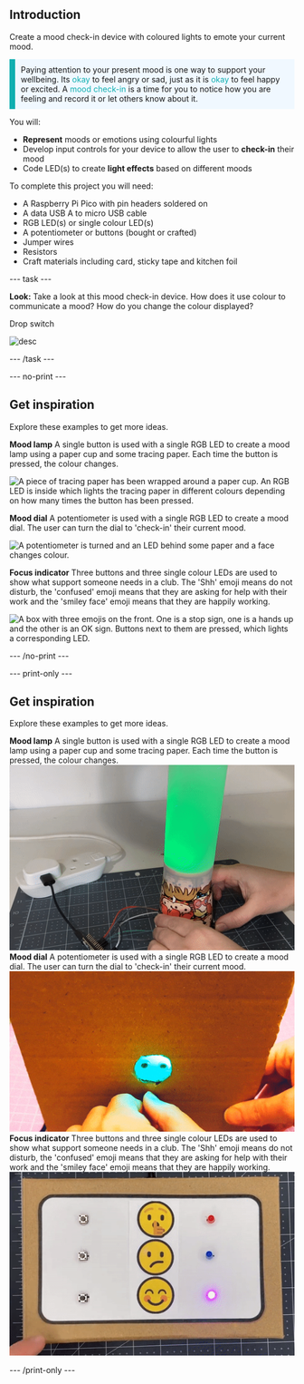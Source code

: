 ## Introduction

Create a mood check-in device with coloured lights to emote your current mood. 

<p style="border-left: solid; border-width:10px; border-color: #0faeb0; background-color: aliceblue; padding: 10px;">
Paying attention to your present mood is one way to support your wellbeing. Its <span style="color: #0faeb0">okay</span> to feel angry or sad, just as it is <span style="color: #0faeb0">okay</span> to feel happy or excited. A <span style="color: #0faeb0">mood check-in</span> is a time for you to notice how you are feeling and record it or let others know about it. 
</p>

You will:
+ **Represent** moods or emotions using colourful lights
+ Develop input controls for your device to allow the user to **check-in** their mood
+ Code LED(s) to create **light effects** based on different moods

To complete this project you will need:

+ A Raspberry Pi Pico with pin headers soldered on
+ A data USB A to micro USB cable
+ RGB LED(s) or single colour LED(s)
+ A potentiometer or buttons (bought or crafted)
+ Jumper wires
+ Resistors
+ Craft materials including card, sticky tape and kitchen foil

--- task ---

**Look:** Take a look at this mood check-in device. How does it use colour to communicate a mood? How do you change the colour displayed? 

Drop switch

![desc](images/drop-switch.gif)

--- /task ---

--- no-print ---

## Get inspiration

Explore these examples to get more ideas.

**Mood lamp**
A single button is used with a single RGB LED to create a mood lamp using a paper cup and some tracing paper. Each time the button is pressed, the colour changes. 

![A piece of tracing paper has been wrapped around a paper cup. An RGB LED is inside which lights the tracing paper in different colours depending on how many times the button has been pressed.](images/mood-lamp.gif)

**Mood dial**
A potentiometer is used with a single RGB LED to create a mood dial. The user can turn the dial to 'check-in' their current mood.

![A potentiometer is turned and an LED behind some paper and a face changes colour.](images/mood-dial.gif)

**Focus indicator**
Three buttons and three single colour LEDs are used to show what support someone needs in a club. The 'Shh' emoji means do not disturb, the 'confused' emoji means that they are asking for help with their work and the 'smiley face' emoji means that they are happily working. 

![A box with three emojis on the front. One is a stop sign, one is a hands up and the other is an OK sign. Buttons next to them are pressed, which lights a corresponding LED.](images/dnd-indicator.gif)

--- /no-print ---

--- print-only ---

## Get inspiration

Explore these examples to get more ideas.

**Mood lamp**
A single button is used with a single RGB LED to create a mood lamp using a paper cup and some tracing paper. Each time the button is pressed, the colour changes. 
![desc](images/mood-lamp.PNG)
**Mood dial**
A potentiometer is used with a single RGB LED to create a mood dial. The user can turn the dial to 'check-in' their current mood.
![desc](images/mood-dial.PNG)
**Focus indicator**
Three buttons and three single colour LEDs are used to show what support someone needs in a club. The 'Shh' emoji means do not disturb, the 'confused' emoji means that they are asking for help with their work and the 'smiley face' emoji means that they are happily working. 
![desc](images/dnd-indicator.PNG)

--- /print-only ---

